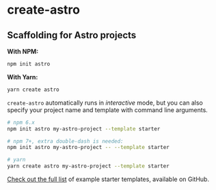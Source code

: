 # create-astro

## Scaffolding for Astro projects

**With NPM:**

```bash
npm init astro
```

**With Yarn:**

```bash
yarn create astro
```

`create-astro` automatically runs in _interactive_ mode, but you can also specify your project name and template with command line arguments.

```bash
# npm 6.x
npm init astro my-astro-project --template starter

# npm 7+, extra double-dash is needed:
npm init astro my-astro-project -- --template starter

# yarn
yarn create astro my-astro-project --template starter
```

[Check out the full list](https://github.com/snowpackjs/astro/tree/main/examples) of example starter templates, available on GitHub.
